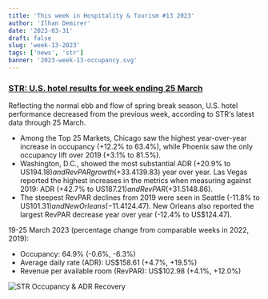 ```yaml
---
title: 'This week in Hospitality & Tourism #13 2023'
author: 'Ilhan Demirer'
date: '2023-03-31'
draft: false
slug: 'week-13-2023'
tags: ['news', 'str']
banner: '2023-week-13-occupancy.svg'
---
```


### [STR: U.S. hotel results for week ending 25 March](https://str.com/press-release/str-us-hotel-results-week-ending-25-march)

Reflecting the normal ebb and flow of spring break season, U.S. hotel performance decreased from the previous week, according to STR‘s latest data through 25 March.

- Among the Top 25 Markets, Chicago saw the highest year-over-year increase in occupancy (+12.2% to 63.4%), while Phoenix saw the only occupancy lift over 2019 (+3.1% to 81.5%).
- Washington, D.C., showed the most substantial ADR (+20.9% to US$194.18) and RevPAR growth (+33.4% to US$139.83) year over year. Las Vegas reported the highest increases in the metrics when measuring against 2019: ADR (+42.7% to US$187.21) and RevPAR (+31.5% to US$148.86).
- The steepest RevPAR declines from 2019 were seen in Seattle (-11.8% to US$101.31) and New Orleans (-11.4% to US$124.47). New Orleans also reported the largest RevPAR decrease year over year (-12.4% to US$124.47).

19-25 March 2023 (percentage change from comparable weeks in 2022, 2019):

- Occupancy: 64.9% (-0.6%, -6.3%)
- Average daily rate (ADR): US$158.61 (+4.7%, +19.5%)
- Revenue per available room (RevPAR): US$102.98 (+4.1%, +12.0%)

![STR Occupancy & ADR Recovery](/images/blogimages/2023-week-13-occupancy.svg)
